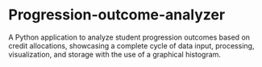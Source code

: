 # Progression-outcome-analyzer
A Python application to analyze student progression outcomes based on credit allocations, showcasing a complete cycle of data input, processing, visualization, and storage with the use of a graphical histogram.
